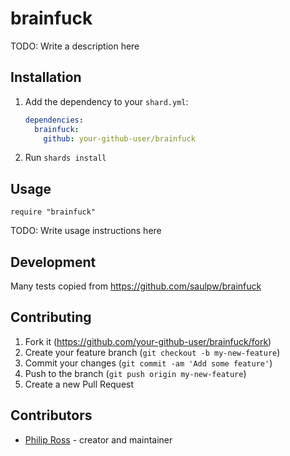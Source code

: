 # brainfuck

TODO: Write a description here

## Installation

1. Add the dependency to your `shard.yml`:

   ```yaml
   dependencies:
     brainfuck:
       github: your-github-user/brainfuck
   ```

2. Run `shards install`

## Usage

```crystal
require "brainfuck"
```

TODO: Write usage instructions here

## Development

Many tests copied from https://github.com/saulpw/brainfuck

## Contributing

1. Fork it (<https://github.com/your-github-user/brainfuck/fork>)
2. Create your feature branch (`git checkout -b my-new-feature`)
3. Commit your changes (`git commit -am 'Add some feature'`)
4. Push to the branch (`git push origin my-new-feature`)
5. Create a new Pull Request

## Contributors

- [Philip Ross](https://github.com/your-github-user) - creator and maintainer
